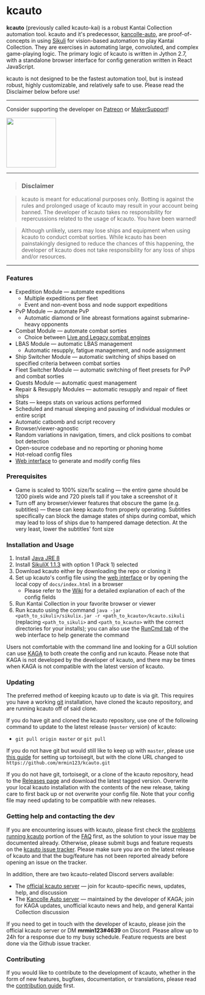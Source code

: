 # kcauto

**kcauto** (previously called kcauto-kai) is a robust Kantai Collection automation tool. kcauto and it's predecessor, [kancolle-auto](https://github.com/mrmin123/kancolle-auto), are proof-of-concepts in using [Sikuli](http://sikulix.com/) for vision-based automation to play Kantai Collection. They are exercises in automating large, convoluted, and complex game-playing logic. The primary logic of kcauto is written in Jython 2.7, with a standalone browser interface for config generation written in React JavaScript.

kcauto is not designed to be the fastest automation tool, but is instead robust, highly customizable, and relatively safe to use. Please read the Disclaimer below before use!

---

Consider supporting the developer on [Patreon](https://www.patreon.com/mrmin123) or [MakerSupport](https://www.makersupport.com/mrmin123)!

<a href="https://www.patreon.com/mrmin123"><img src="https://c5.patreon.com/external/logo/become_a_patron_button.png" width="130" /></a>

---

> ### Disclaimer

> kcauto is meant for educational purposes only. Botting is against the rules and prolonged usage of kcauto may result in your account being banned. The developer of kcauto takes no responsibility for repercussions related to the usage of kcauto. You have been warned!

> Although unlikely, users may lose ships and equipment when using kcauto to conduct combat sorties. While kcauto has been painstakingly designed to reduce the chances of this happening, the developer of kcauto does not take responsibility for any loss of ships and/or resources.

---

### Features

* Expedition Module &mdash; automate expeditions
  * Multiple expeditions per fleet
  * Event and non-event boss and node support expeditions
* PvP Module &mdash; automate PvP
  * Automatic diamond or line abreast formations against submarine-heavy opponents
* Combat Module &mdash; automate combat sorties
  * Choice between [Live and Legacy combat engines](https://github.com/mrmin123/kcauto/wiki/Config:-Combat-section#engine)
* LBAS Module &mdash; automatic LBAS management
  * Automatic resupply, fatigue management, and node assignment
* Ship Switcher Module &mdash; automatic switching of ships based on specified criteria between combat sorties
* Fleet Switcher Module &mdash; automatic switching of fleet presets for PvP and combat sorties
* Quests Module &mdash; automatic quest management
* Repair & Resupply Modules &mdash; automatic resupply and repair of fleet ships
* Stats &mdash; keeps stats on various actions performed
* Scheduled and manual sleeping and pausing of individual modules or entire script
* Automatic catbomb and script recovery
* Browser/viewer-agnostic
* Random variations in navigation, timers, and click positions to combat bot detection
* Open-source codebase and no reporting or phoning home
* Hot-reload config files
* [Web interface](https://mrmin123.github.io/kcauto/) to generate and modify config files

### Prerequisites

* Game is scaled to 100% size/1x scaling &mdash; the entire game should be 1200 pixels wide and 720 pixels tall if you take a screenshot of it
* Turn off any browser/viewer features that obscure the game (e.g. subtitles) &mdash; these can keep kcauto from properly operating. Subtitles specifically can block the damage states of ships during combat, which may lead to loss of ships due to hampered damage detection. At the very least, lower the subtitles' font size

### Installation and Usage

1. Install [Java JRE 8](http://www.oracle.com/technetwork/java/javase/downloads/jre8-downloads-2133155.html)
2. Install [SikuliX 1.1.3](https://launchpad.net/sikuli/sikulix/1.1.3) with option 1 (Pack 1) selected
3. Download kcauto either by downloading the repo or cloning it
4. Set up kcauto's config file using the [web interface](https://mrmin123.github.io/kcauto/) or by opening the local copy of `docs/index.html` in a browser
    * Please refer to the [Wiki](https://github.com/mrmin123/kcauto/wiki/Configuration#config-file) for a detailed explanation of each of the config fields
5. Run Kantai Collection in your favorite browser or viewer
6. Run kcauto using the command `java -jar <path_to_sikuli>/sikulix.jar -r <path_to_kcauto>/kcauto.sikuli` (replacing `<path_to_sikuli>` and `<path_to_kcauto>` with the correct directories for your installs); you can also use the [RunCmd tab](https://mrmin123.github.io/kcauto/#runcmd) of the web interface to help generate the command

Users not comfortable with the command line and looking for a GUI solution can use [KAGA](https://github.com/waicool20/KAGA) to both create the config and run kcauto. Please note that KAGA is not developed by the developer of kcauto, and there may be times when KAGA is not compatible with the latest version of kcauto.

### Updating

The preferred method of keeping kcauto up to date is via git. This requires you have a working [git](https://git-scm.com/) installation, have cloned the kcauto repository, and are running kcauto off of said clone.

If you do have git and cloned the kcauto repository, use one of the following command to update to the latest release (`master` version) of kcauto:

* `git pull origin master` or `git pull`

If you do not have git but would still like to keep up with `master`, please use [this guide](https://github.com/KC3Kai/KC3Kai/wiki/Setup-development-build) for setting up tortoisegit, but with the clone URL changed to `https://github.com/mrmin123/kcauto.git`

If you do not have git, tortoisegit, or a clone of the kcauto repository, head to the [Releases page](https://github.com/mrmin123/kcauto/releases) and download the latest tagged version. Overwrite your local kcauto installation with the contents of the new release, taking care to first back up or not overwrite your config file. Note that your config file may need updating to be compatible with new releases.

### Getting help and contacting the dev

If you are encountering issues with kcauto, please first check the [problems running kcauto](https://github.com/mrmin123/kcauto/wiki/FAQ#problems-running-kcauto) portion of the [FAQ](https://github.com/mrmin123/kcauto/wiki/FAQ) first, as the solution to your issue may be documented already. Otherwise, please submit bugs and feature requests on the [kcauto issue tracker](https://github.com/mrmin123/kcauto/issues). Please make sure you are on the latest release of kcauto and that the bug/feature has not been reported already before opening an issue on the tracker.

In addition, there are two kcauto-related Discord servers available:
* The [official kcauto server](https://discord.gg/KEHSmUs) &mdash; join for kcauto-specific news, updates, help, and discussion
* The [Kancolle Auto server](https://discord.gg/2tt5Der) &mdash; maintained by the developer of KAGA; join for KAGA updates, unofficial kcauto news and help, and general Kantai Collection discussion

If you need to get in touch with the developer of kcauto, please join the official kcauto server or DM **mrmin123#4639** on Discord. Please allow up to 24h for a response due to my busy schedule. Feature requests are best done via the Github issue tracker.

### Contributing

If you would like to contribute to the development of kcauto, whether in the form of new features, bugfixes, documentation, or translations, please read the [contribution guide](https://github.com/mrmin123/kcauto/blob/master/CONTRIBUTING.md) first.
